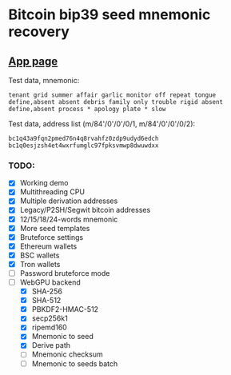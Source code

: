 # Bitcoin bip39 seed mnemonic recovery


## [App page](https://georg95.github.io/bip39-brute/index.html)
Test data, mnemonic:
```
tenant grid summer affair garlic monitor off repeat tongue define,absent absent debris family only trouble rigid absent define,absent process * apology plate * slow
```
Test data, address list (m/84'/0'/0'/0/1, m/84'/0'/0'/0/2):
```
bc1q43a9fqn2pmed76n4q8rvahfz0zdp9udyd6edch
bc1q0esjzsh4et4wxrfumglc97fpksvmwp8dwuwdxx
```

### TODO:

- [x] Working demo
- [x] Multithreading CPU
- [x] Multiple derivation addresses
- [x] Legacy/P2SH/Segwit bitcoin addresses
- [x] 12/15/18/24-words mnemonic
- [x] More seed templates
- [x] Bruteforce settings
- [x] Ethereum wallets
- [x] BSC wallets
- [x] Tron wallets
- [ ] Password bruteforce mode
- [ ] WebGPU backend
  - [x] SHA-256
  - [x] SHA-512
  - [x] PBKDF2-HMAC-512
  - [x] secp256k1
  - [x] ripemd160
  - [x] Mnemonic to seed
  - [x] Derive path
  - [ ] Mnemonic checksum
  - [ ] Mnemonic to seeds batch
